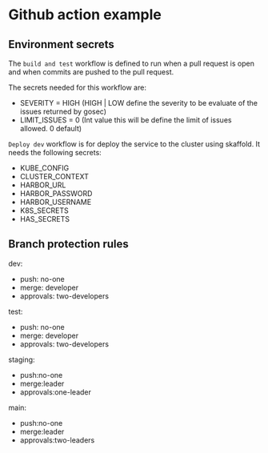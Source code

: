 # Github action example

## Environment secrets

The `build and test` workflow is defined to run when a pull request is open and when commits are pushed to the pull request.

The secrets needed for this workflow are:

- SEVERITY = HIGH (HIGH | LOW define the severity to be evaluate of the issues returned by gosec)
- LIMIT_ISSUES = 0 (Int value this will be define the limit of issues allowed. 0 default)

`Deploy dev` workflow is for deploy the service to the cluster using skaffold. It needs the following secrets:

- KUBE_CONFIG
- CLUSTER_CONTEXT
- HARBOR_URL
- HARBOR_PASSWORD
- HARBOR_USERNAME
- K8S_SECRETS
- HAS_SECRETS

## Branch protection rules

dev:

- push: no-one
- merge: developer
- approvals: two-developers

test:

- push: no-one
- merge: developer
- approvals: two-developers

staging:

- push:no-one
- merge:leader
- approvals:one-leader

main:

- push:no-one
- merge:leader
- approvals:two-leaders
